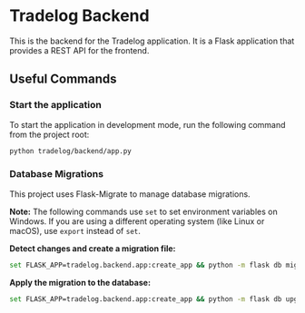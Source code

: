 # Tradelog Backend

This is the backend for the Tradelog application. It is a Flask application that provides a REST API for the frontend.

## Useful Commands

### Start the application
To start the application in development mode, run the following command from the project root:
```bash
python tradelog/backend/app.py
```

### Database Migrations
This project uses Flask-Migrate to manage database migrations.

**Note:** The following commands use `set` to set environment variables on Windows. If you are using a different operating system (like Linux or macOS), use `export` instead of `set`.

**Detect changes and create a migration file:**
```bash
set FLASK_APP=tradelog.backend.app:create_app && python -m flask db migrate -m "your migration message" --directory tradelog/backend/migrations
```

**Apply the migration to the database:**
```bash
set FLASK_APP=tradelog.backend.app:create_app && python -m flask db upgrade --directory tradelog/backend/migrations
```
